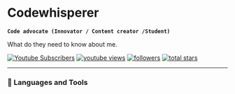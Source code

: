 # Codewhisperer

**`Code advocate (Innovator / Content creator /Student)`**

What do they need to know about me.

   <p align="left">
      <a href="https://www.youtube.com/@CodeWhisperer-bs9je?sub_confirmation=1">
         <img alt="Youtube Subscribers" title="Subscribe to my YouTube channel" src="https://custom-icon-badges.demolab.com/youtube/channel/subscribers/UCHnZF_NLikjfJFWgbbJVoDQ?color=%23E05D44&label=SUBSCRIBE&logo=video&logoColor=white&style=for-the-badge&labelColor=CE4630"/></a> 
      <a href="https://www.youtube.com/@CodeWhisperer-bs9je">
         <img alt="youtube views" title="YouTube views" src="https://custom-icon-badges.demolab.com/youtube/channel/views/UCHnZF_NLikjfJFWgbbJVoDQ?color=%23E1AD0E&logo=eye&logoColor=white&style=for-the-badge&labelColor=C79600"/></a> 
      <a href="https://github.com/Infrixxx?tab=followers">
         <img alt="followers" title="Follow me on Github" src="https://custom-icon-badges.demolab.com/github/followers/Infrixxx?color=236ad3&labelColor=1155ba&style=for-the-badge&logo=person-add&label=Follow&logoColor=white"/></a>
      <a href="https://github.com/Infrixxx?tab=repositories&sort=stargazers">
         <img alt="total stars" title="Total stars on GitHub" src="https://custom-icon-badges.demolab.com/github/stars/Infrixxx?color=55960c&style=for-the-badge&labelColor=488207&logo=star"/></a>
   </p>
   
---
### 🧰 Languages and Tools
#
